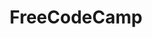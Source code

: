 ---
title: FreeCodeCamp
crosslinks:
- dailyprogrammer
- learnprogramming
- ProgrammerHumor
- autotldr
---